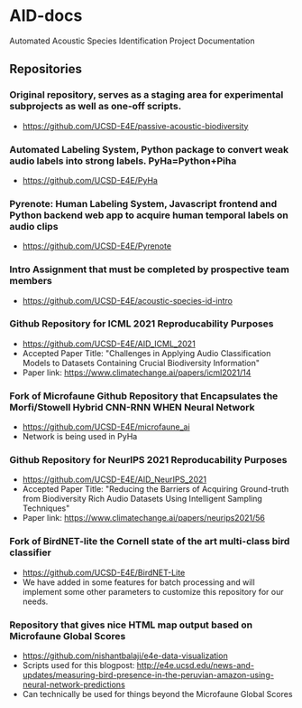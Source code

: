 # AID-docs
Automated Acoustic Species Identification Project Documentation

## Repositories
### Original repository, serves as a staging area for experimental subprojects as well as one-off scripts.
- https://github.com/UCSD-E4E/passive-acoustic-biodiversity
### Automated Labeling System, Python package to convert weak audio labels into strong labels. PyHa=Python+Piha
- https://github.com/UCSD-E4E/PyHa
### Pyrenote: Human Labeling System, Javascript frontend and Python backend web app to acquire human temporal labels on audio clips
- https://github.com/UCSD-E4E/Pyrenote
### Intro Assignment that must be completed by prospective team members
- https://github.com/UCSD-E4E/acoustic-species-id-intro
### Github Repository for ICML 2021 Reproducability Purposes
- https://github.com/UCSD-E4E/AID_ICML_2021
- Accepted Paper Title: "Challenges in Applying Audio Classification Models to Datasets Containing Crucial Biodiversity Information"
- Paper link: https://www.climatechange.ai/papers/icml2021/14
### Fork of Microfaune Github Repository that Encapsulates the Morfi/Stowell Hybrid CNN-RNN WHEN Neural Network
- https://github.com/UCSD-E4E/microfaune_ai
- Network is being used in PyHa
### Github Repository for NeurIPS 2021 Reproducability Purposes
- https://github.com/UCSD-E4E/AID_NeurIPS_2021
- Accepted Paper Title: "Reducing the Barriers of Acquiring Ground-truth from Biodiversity Rich Audio Datasets Using Intelligent Sampling Techniques"
- Paper link: https://www.climatechange.ai/papers/neurips2021/56
### Fork of BirdNET-lite the Cornell state of the art multi-class bird classifier
- https://github.com/UCSD-E4E/BirdNET-Lite
- We have added in some features for batch processing and will implement some other parameters to customize this repository for our needs.
### Repository that gives nice HTML map output based on Microfaune Global Scores
- https://github.com/nishantbalaji/e4e-data-visualization
- Scripts used for this blogpost: http://e4e.ucsd.edu/news-and-updates/measuring-bird-presence-in-the-peruvian-amazon-using-neural-network-predictions
- Can technically be used for things beyond the Microfaune Global Scores
